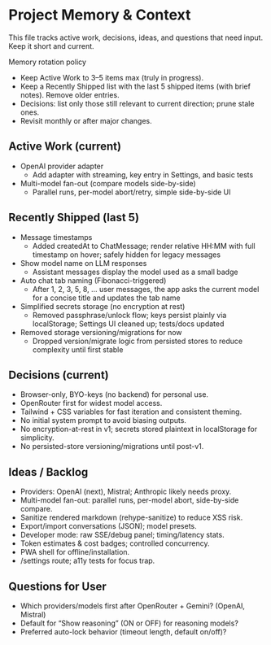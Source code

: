 # Project Memory & Context

This file tracks active work, decisions, ideas, and questions that need input. Keep it short and current.

Memory rotation policy
- Keep Active Work to 3–5 items max (truly in progress).
- Keep a Recently Shipped list with the last 5 shipped items (with brief notes). Remove older entries.
- Decisions: list only those still relevant to current direction; prune stale ones.
- Revisit monthly or after major changes.

## Active Work (current)

- OpenAI provider adapter
  - Add adapter with streaming, key entry in Settings, and basic tests
- Multi-model fan-out (compare models side-by-side)
  - Parallel runs, per-model abort/retry, simple side-by-side UI

## Recently Shipped (last 5)

- Message timestamps
  - Added createdAt to ChatMessage; render relative HH:MM with full timestamp on hover; safely hidden for legacy messages
- Show model name on LLM responses
  - Assistant messages display the model used as a small badge
- Auto chat tab naming (Fibonacci-triggered)
  - After 1, 2, 3, 5, 8, ... user messages, the app asks the current model for a concise title and updates the tab name
- Simplified secrets storage (no encryption at rest)
  - Removed passphrase/unlock flow; keys persist plainly via localStorage; Settings UI cleaned up; tests/docs updated
- Removed storage versioning/migrations for now
  - Dropped version/migrate logic from persisted stores to reduce complexity until first stable

## Decisions (current)

- Browser-only, BYO-keys (no backend) for personal use.
- OpenRouter first for widest model access.
- Tailwind + CSS variables for fast iteration and consistent theming.
- No initial system prompt to avoid biasing outputs.
- No encryption-at-rest in v1; secrets stored plaintext in localStorage for simplicity.
- No persisted-store versioning/migrations until post-v1.

## Ideas / Backlog

- Providers: OpenAI (next), Mistral; Anthropic likely needs proxy.
- Multi-model fan-out: parallel runs, per-model abort, side-by-side compare.
- Sanitize rendered markdown (rehype-sanitize) to reduce XSS risk.
- Export/import conversations (JSON); model presets.
- Developer mode: raw SSE/debug panel; timing/latency stats.
- Token estimates & cost badges; controlled concurrency.
- PWA shell for offline/installation.
- /settings route; a11y tests for focus trap.

## Questions for User

- Which providers/models first after OpenRouter + Gemini? (OpenAI, Mistral)
- Default for “Show reasoning” (ON or OFF) for reasoning models?
- Preferred auto-lock behavior (timeout length, default on/off)?
